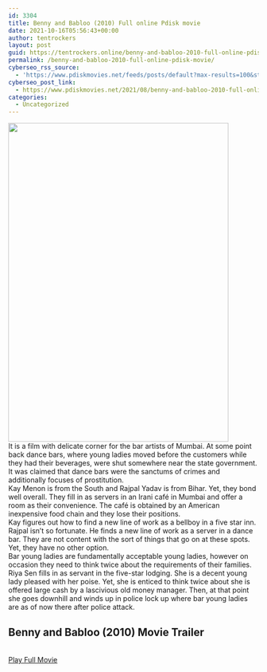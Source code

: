 ```yaml
---
id: 3304
title: Benny and Babloo (2010) Full online Pdisk movie
date: 2021-10-16T05:56:43+00:00
author: tentrockers
layout: post
guid: https://tentrockers.online/benny-and-babloo-2010-full-online-pdisk-movie/
permalink: /benny-and-babloo-2010-full-online-pdisk-movie/
cyberseo_rss_source:
  - 'https://www.pdiskmovies.net/feeds/posts/default?max-results=100&start-index=1101'
cyberseo_post_link:
  - https://www.pdiskmovies.net/2021/08/benny-and-babloo-2010-full-online-pdisk.html
categories:
  - Uncategorized
---
```

<div class="separator">
  <a href="https://1.bp.blogspot.com/-Q5BwigmRK3U/YQ-VI2o0LSI/AAAAAAAAAC8/NJCtqlU6bmsGG_7rCriBsX-Fw3PkTyk2ACLcBGAsYHQ/s318/Benny%2Band%2BBabloo%2B%25282010%2529%2BFull%2Bonline%2BPdisk%2Bmovie.jpg" imageanchor="1"><img loading="lazy" border="0" data-original-height="318" data-original-width="220" height="640" src="https://1.bp.blogspot.com/-Q5BwigmRK3U/YQ-VI2o0LSI/AAAAAAAAAC8/NJCtqlU6bmsGG_7rCriBsX-Fw3PkTyk2ACLcBGAsYHQ/w443-h640/Benny%2Band%2BBabloo%2B%25282010%2529%2BFull%2Bonline%2BPdisk%2Bmovie.jpg" width="443" /></a>
</div>



<div>
  <div>
    <span>It is a film with delicate corner for the bar artists of Mumbai. At some point back dance bars, where young ladies moved before the customers while they had their beverages, were shut somewhere near the state government. It was claimed that dance bars were the sanctums of crimes and additionally focuses of prostitution.&nbsp;</span>
  </div>
  
  <div>
    <span>Kay Menon is from the South and Rajpal Yadav is from Bihar. Yet, they bond well overall. They fill in as servers in an Irani café in Mumbai and offer a room as their convenience. The café is obtained by an American inexpensive food chain and they lose their positions.&nbsp;</span>
  </div>
  
  <div>
    <span>Kay figures out how to find a new line of work as a bellboy in a five star inn. Rajpal isn&#8217;t so fortunate. He finds a new line of work as a server in a dance bar. They are not content with the sort of things that go on at these spots. Yet, they have no other option.&nbsp;</span>
  </div>
  
  <div>
    <span>Bar young ladies are fundamentally acceptable young ladies, however on occasion they need to think twice about the requirements of their families. Riya Sen fills in as servant in the five-star lodging. She is a decent young lady pleased with her poise. Yet, she is enticed to think twice about she is offered large cash by a lascivious old money manager. Then, at that point she goes downhill and winds up in police lock up where bar young ladies are as of now there after police attack.</span>
  </div>
</div>

<div>
  <h2>
    <span>Benny and Babloo (2010) Movie Trailer</span>
  </h2>
</div>

  
<a href="https://kofilink.com/1/bnYyaTYxMDAwMGdn?dn=1" onclick="window.open('https://kofilink.com/1/bnYyaTYxMDAwMGdn?dn=1','popup','width=600,height=600'); return false;" target="popup" rel="noopener"><br /> Play Full Movie<br /> </a>